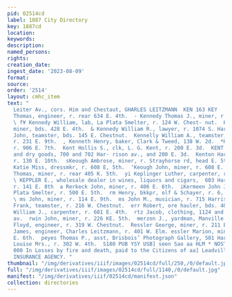 ```yaml
---
pid: 02514cd
label: 1887 City Directory
key: 1887cd
location: 
keywords: 
description: 
named_persons: 
rights: 
creation_date: 
ingest_date: '2023-08-09'
format: 
source: 
order: '2514'
layout: cmhc_item
text: "                                                                                       |
  Leiter Av., cors. Him and Chestaut, GHARLES LEITZMANN  KEN 163 KEY     } Kennedy
  Thomas, engineer, r. rear 634 E. 4th.  - Kennedy Thomas J., miner, r. 812 E. 5th.
  \ f¥ Kennedy William, lab, La Plata Smelter, r. 124 W. Chest- nut.  Kennedy William,
  miner, bds. 428 E. 4th.  & Kennedy William R., lawyer, r. 1074 S. Harrison av.  Kennelly
  John, teamster, bds. 145 E. Chestnut.  Kennelly William A., teamster, Howie Bros.,
  r. 231 E. 9th.  , Kenneth Henry, baker, Clark & Tweed, 138 W. 2d.  *Kenny Ed., miner,
  r. 906 E. 7th.  Kent Hollis S., clk, L. G. Kent, r. 200 E. 3d.  KENT LEVI G., furniture
  and dry goods, 700 and 702 Har- rison av., and 200 E. 3d.  Kenton Harvey, miner,
  r. 130 E. 10th.  sKeough Ambrose, miner, r. Strayhorse rd, head E. 5th.  Keough
  Katie Miss, dressmkr, r. 608 E, 5th.  ‘Keough John, miner, r. 608 E. 5th.  ‘Keough
  Thomas, miner, r. rear 405 K. 5th.  yi Keplinger Luther, carpenter, r. 505 W. Chestnut.
  \ KEPPLER E., wholesale dealer in wines, liquors and cigars,  603 Harrison av.,
  r. 141 E. 8th  a Rerkeck John, miner, r. 406 E. 6th.  iKermeen John J., supt. La
  Plata Smelter, r. 500 E. 5th.  rm Henry, bkkpr, olf & Schayer, r. 6, Boston blk.
  \ ms John, miner, r. 114 E. 9th.  ms John M., musician, r. 715 Harrison av.  rr
  Frank, teamster, r. 216 W. Chestnut.  err Robert, ore hauler, bds. 401 W. Elm.  err
  William J., carpenter, r. 601 E. 4th.  rtz Jacob, clothing, 1124 and 122 Harrison
  av.  rwin John, miner, r. 226 KE. 5th.  merzon J., yardman, Manville Smelter.  Ressler
  Floyd, engineer, r. 319 W. Chestnut.  Ressler George, miner, r. 211 EH. 6th.  ssler
  James, engineer, Charles Leitzmann, r. 401 W. Elm. essler Marion, miner, r. 211
  E. 6th.  peyes Thomas P., asst, Brisbois’ Photograph Gallery, 501 Harrison av.  eyes
  Louise Mrs., r. 302 W. 4th.  S180 PUB YSY USB] seen Sao aa HLM * NOSTEN     i 0
  000 In Losses by fire and death, paid to the Citizens of aa] Leadville by NED STEEL’S
  INSURANCE AGENCY. "
thumbnail: "/img/derivatives/iiif/images/02514cd/full/250,/0/default.jpg"
full: "/img/derivatives/iiif/images/02514cd/full/1140,/0/default.jpg"
manifest: "/img/derivatives/iiif/02514cd/manifest.json"
collection: directories
---
```

